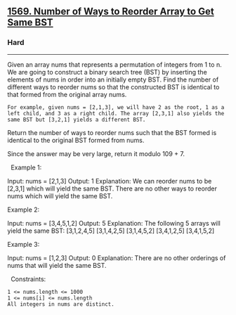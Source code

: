 <h2><a href="https://leetcode.com/problems/number-of-ways-to-reorder-array-to-get-same-bst/">1569. Number of Ways to Reorder Array to Get Same BST</a></h2><h3>Hard</h3><hr>Given an array nums that represents a permutation of integers from 1 to n. We are going to construct a binary search tree (BST) by inserting the elements of nums in order into an initially empty BST. Find the number of different ways to reorder nums so that the constructed BST is identical to that formed from the original array nums.


	For example, given nums = [2,1,3], we will have 2 as the root, 1 as a left child, and 3 as a right child. The array [2,3,1] also yields the same BST but [3,2,1] yields a different BST.


Return the number of ways to reorder nums such that the BST formed is identical to the original BST formed from nums.

Since the answer may be very large, return it modulo 109 + 7.

 
Example 1:

Input: nums = [2,1,3]
Output: 1
Explanation: We can reorder nums to be [2,3,1] which will yield the same BST. There are no other ways to reorder nums which will yield the same BST.


Example 2:

Input: nums = [3,4,5,1,2]
Output: 5
Explanation: The following 5 arrays will yield the same BST: 
[3,1,2,4,5]
[3,1,4,2,5]
[3,1,4,5,2]
[3,4,1,2,5]
[3,4,1,5,2]


Example 3:

Input: nums = [1,2,3]
Output: 0
Explanation: There are no other orderings of nums that will yield the same BST.


 
Constraints:


	1 <= nums.length <= 1000
	1 <= nums[i] <= nums.length
	All integers in nums are distinct.

